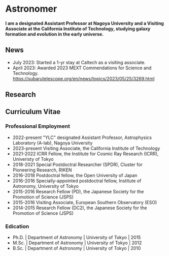 # Astronomer

#### I am a designated Assistant Professor at Nagoya University and a Visiting Associate at the California Institute of Technology, studying galaxy formation and evolution in the early universe. 

## News
- July 2023: Started a 1-yr stay at Caltech as a visiting associate.
- April 2023: Awarded 2023 MEXT Commendations for Science and Technology.
  https://subarutelescope.org/en/news/topics/2023/05/25/3269.html

## Research


## Curriculum Vitae

### Professional Employment
- 2022-present "YLC" designated Assistant Professor, Astrophysics Laboratory (A-lab), Nagoya University
- 2023-present Visiting Associate, the California Institute of Technology
- 2021-2022 ICRR Fellow, the Institute for Cosmic Ray Research (ICRR), Univeristy of Tokyo
- 2018-2021 Special Postdoctral Researcher (SPDR), Cluster for Pioneering Research, RIKEN
- 2016-2018 Postdoctral fellow, the Open University of Japan
- 2016-2016 Specially-appointed postdoctral fellow, Institute of Astronomy, University of Tokyo
- 2015-2016 Research Fellow (PD), the Japanese Society for the Promotion of Science (JSPS)
- 2015-2016 Visiting Associate, European Southern Observatory (ESO)
- 2014-2015 Research Fellow (DC2), the Japanese Society for the Promotion of Science (JSPS)

### Edication
- Ph.D. | Department of Astronomy | University of Tokyo | 2015
- M.Sc. | Department of Astronomy | University of Tokyo | 2012
- B.Sc. | Department of Astronomy | University of Tokyo | 2010
